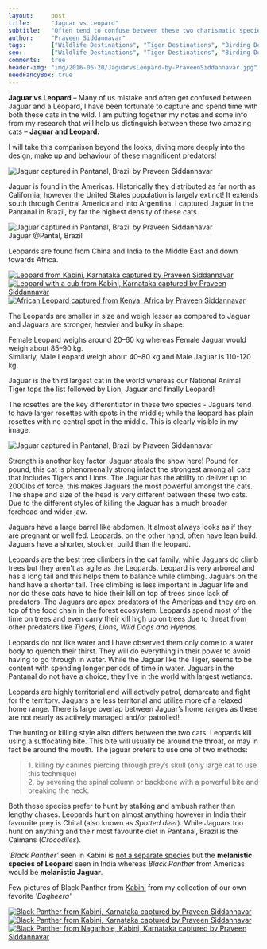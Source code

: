 ```yaml
---
layout:     post
title:      "Jaguar vs Leopard"
subtitle:   "Often tend to confuse between these two charismatic species of big cats and here are the differences between both"
author:     "Praveen Siddannavar"
tags:       ["Wildlife Destinations", "Tiger Destinations", "Birding Destinations", "Mammal Destinations", "Kabini", "Bagheera"]
seo:		["Wildlife Destinations", "Tiger Destinations", "Birding Destinations", "Mammal Destinations", "Kabini"]
comments:   true
header-img: "img/2016-06-20/JaguarvsLeopard-by-PraveenSiddannavar.jpg"
needFancyBox: true
---
```



<p>
<strong>Jaguar vs Leopard</strong> – Many of us mistake and often get confused between Jaguar and a Leopard, I have been fortunate to capture and spend time with both these cats in the wild. I am putting together my notes and some info from my research that will help us distinguish between these two amazing cats – <strong>Jaguar and Leopard.</strong>
</p>

<p>
I will take this comparison beyond the looks, diving more deeply into the design, make up and behaviour of these magnificent predators!
</p>

<img src="{{ site.baseurl }}/img/2016-06-20/JaguarvsLeopard-by-PraveenSiddannavar.jpg" alt="Jaguar captured in Pantanal, Brazil by Praveen Siddannavar">

<p>
Jaguar is found in the Americas. Historically they distributed as far north as California; however the United States population is largely extinct! It extends south through Central America and into Argentina. I captured Jaguar in the Pantanal in Brazil, by far the highest density of these cats. 
</p>

<img src="{{ site.baseurl }}/img/2016-06-20/Jaguar-Pantanal-by-PraveenSiddannavar.jpg" alt="Jaguar captured in Pantanal, Brazil by Praveen Siddannavar">

<div class="exif">Jaguar @Pantal, Brazil</div>

<p>
Leopards are found from China and India to the Middle East and down towards Africa.
</p>

<div class="w-entity-images">
	<a class="fancybox" rel="group" href="{{ site.baseurl }}/img/2016-06-20/Leopard-Kabini-by-PraveenSiddannavar.jpg"> <img class="w-customised-image-preview w-small-image-preview" src="{{ site.baseurl }}/img/2016-06-20/Leopard-Kabini-by-PraveenSiddannavar.jpg" alt="Leopard from Kabini, Karnataka captured by Praveen Siddannavar"></a>
	<a class="fancybox" rel="group" href="{{ site.baseurl }}/img/2016-06-20/Leopard-with-cub-Nagarhole-by-PraveenSiddannavar.jpg"> <img class="w-customised-image-preview w-small-image-preview" src="{{ site.baseurl }}/img/2016-06-20/Leopard-with-cub-Nagarhole-by-PraveenSiddannavar.jpg" alt="Leopard with a cub from Kabini, Karnataka captured by Praveen Siddannavar"></a>
	<a class="fancybox" rel="group" href="{{ site.baseurl }}/img/2016-06-20/AfricanLeopard-Kenya-by-PraveenSiddannavar.jpg"> <img class="w-customised-image-preview w-small-image-preview" src="{{ site.baseurl }}/img/2016-06-20/AfricanLeopard-Kenya-by-PraveenSiddannavar.jpg" alt="African Leopard captured from Kenya, Africa by Praveen Siddannavar"></a>
</div>

<p>
The Leopards are smaller in size and weigh lesser as compared to Jaguar and Jaguars are stronger, heavier and bulky in shape. 
</p>

<p>
Female Leopard weighs around 20–60 kg whereas Female Jaguar would weigh about 85–90 kg.<br>
Similarly, Male Leopard weigh about 40–80 kg and Male Jaguar is 110-120 kg.
</p>

<p>
Jaguar is the third largest cat in the world whereas our National Animal Tiger tops the list followed by Lion, Jaguar and finally Leopard!
</p>

<p>
The rosettes are the key differentiator in these two species - Jaguars tend to have larger rosettes with spots in the middle; while the leopard has plain rosettes with no central spot in the middle. This is clearly visible in my image.
</p>

<img src="{{ site.baseurl }}/img/2016-06-20/Jaguar-Pantanal-by-PraveenSiddannavar.jpg" alt="Jaguar captured in Pantanal, Brazil by Praveen Siddannavar">

<p>
Strength is another key factor. Jaguar steals the show here! Pound for pound, this cat is phenomenally strong infact the strongest among all cats that includes Tigers and Lions. The Jaguar has the ability to deliver up to 2000lbs of force, this makes Jaguars the most powerful amongst the cats. The shape and size of the head is very different between these two cats. Due to the different styles of killing the Jaguar has a much broader forehead and wider jaw.
</p>

<p>
Jaguars have a large barrel like abdomen. It almost always looks as if they are pregnant or well fed. Leopards, on the other hand, often have lean build. Jaguars have a shorter, stockier, build than the leopard.
</p>

<p>
Leopards are the best tree climbers in the cat family, while Jaguars do climb trees but they aren't as agile as the Leopards. Leopard is very arboreal and has a long tail and this helps them to balance while climbing. Jaguars on the hand have a shorter tail. Tree climbing is less important in Jaguar life and nor do these cats have to hide their kill on top of trees since lack of predators. The Jaguars are apex predators of the Americas and they are on top of the food chain in the forest ecosystem. Leopards spend most of the time on trees and even carry their kill high up on trees due to threat from other predators like <em>Tigers, Lions, Wild Dogs and Hyenas.</em>
</p>

<p>
Leopards do not like water and I have observed them only come to a water body to quench their thirst. They will do everything in their power to avoid having to go through in water. While the Jaguar like the Tiger, seems to be content with spending longer periods of time in water. Jaguars in the Pantanal do not have a choice; they live in the world with largest wetlands.
</p>

<p>
Leopards are highly territorial and will actively patrol, demarcate and fight for the territory. Jaguars are less territorial and utilize more of a relaxed home range. There is large overlap between Jaguar’s home ranges as these are not nearly as actively managed and/or patrolled!
</p>

<p>
The hunting or killing style also differs between the two cats. Leopards kill using a suffocating bite. This bite will usually be around the throat, or may in fact be around the mouth. The jaguar prefers to use one of two methods: 
</p>

<blockquote>
1. killing by canines piercing through prey’s skull (only large cat to use this technique) <br>
2. by severing the spinal column or backbone with a powerful bite and breaking the neck. 
</blockquote>

<p>
Both these species prefer to hunt by stalking and ambush rather than lengthy chases. Leopards hunt on almost anything however in India their favourite prey is Chital (also known as <em>Spotted deer</em>). While Jaguars too hunt on anything and their most favourite diet in Pantanal, Brazil is the Caimans (<em>Crocodiles</em>).⁠⁠⁠⁠
</p>

<p>
<em>'Black Panther'</em> seen in Kabini is <a href="{{ site.baseurl }}/2016/03/21/Phantom-of-the-Forest.html" target="_blank">not a separate species</a> but the <strong>melanistic species of Leopard</strong> seen in India whereas <em>Black Panther</em> from Americas would be <strong>melanistic Jaguar</strong>.
</p>

<p>
Few pictures of Black Panther from <a href="http://www.wilderhood.com/destination/Kabini" target="_blank">Kabini</a> from my collection of our own favorite <em>'Bagheera'</em>
</p>

<div class="w-entity-images">
	<a class="fancybox" rel="group" href="{{ site.baseurl }}/img/2016-06-20/Black-Panther-Kabini-by-PraveenSiddannavar.jpg"> <img class="w-customised-image-preview w-small-image-preview" src="{{ site.baseurl }}/img/2016-06-20/Black-Panther-Kabini-by-PraveenSiddannavar.jpg" alt="Black Panther from Kabini, Karnataka captured by Praveen Siddannavar"></a>
	<a class="fancybox" rel="group" href="{{ site.baseurl }}/img/2016-06-20/Black-Panther-Nagarhole-by-PraveenSiddannavar.jpg"> <img class="w-customised-image-preview w-small-image-preview" src="{{ site.baseurl }}/img/2016-06-20/Black-Panther-Nagarhole-by-PraveenSiddannavar.jpg" alt="Black Panther from Kabini, Karnataka captured by Praveen Siddannavar"></a>
	<a class="fancybox" rel="group" href="{{ site.baseurl }}/img/2016-06-20/Black-Panther-1-Nagarhole-by-PraveenSiddannavar.jpg"> <img class="w-customised-image-preview w-small-image-preview" src="{{ site.baseurl }}/img/2016-06-20/Black-Panther-1-Nagarhole-by-PraveenSiddannavar.jpg" alt="Black Panther from Nagarhole, Kabini, Karnataka captured by Praveen Siddannavar"></a>
</div>

